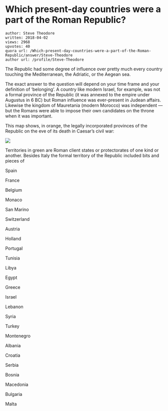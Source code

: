 # Which present-day countries were a part of the Roman Republic?

	author: Steve Theodore
	written: 2018-04-02
	views: 2968
	upvotes: 40
	quora url: /Which-present-day-countries-were-a-part-of-the-Roman-Republic/answer/Steve-Theodore
	author url: /profile/Steve-Theodore


The Republic had some degree of influence over pretty much every country touching the Mediterranean, the Adriatic, or the Aegean sea.

The exact answer to the question will depend on your time frame and your definition of ‘belonging’. A country like modern Israel, for example, was not a formal province of the Republic (it was annexed to the empire under Augustus in 6 BC) but Roman influence was ever-present in Judean affairs. Likewise the kingdom of Mauretania (modern Morocco) was independent — but the Romans were able to impose their own candidates on the throne when it was important.

This map shows, in orange, the legally incorporated provinces of the Republic on the eve of its death in Caesar’s civil war:

![](https://qph.fs.quoracdn.net/main-qimg-6502ed6c7c9c6a61cf8a8b329621a26f)

Territories in green are Roman client states or protectorates of one kind or another. Besides Italy the formal territory of the Republic included bits and pieces of

Spain

France

Belgium

Monaco

San Marino

Switzerland

Austria

Holland

Portugal

Tunisia

Libya

Egypt

Greece

Israel

Lebanon

Syria

Turkey

Montenegro

Albania

Croatia

Serbia

Bosnia

Macedonia

Bulgaria

Malta


